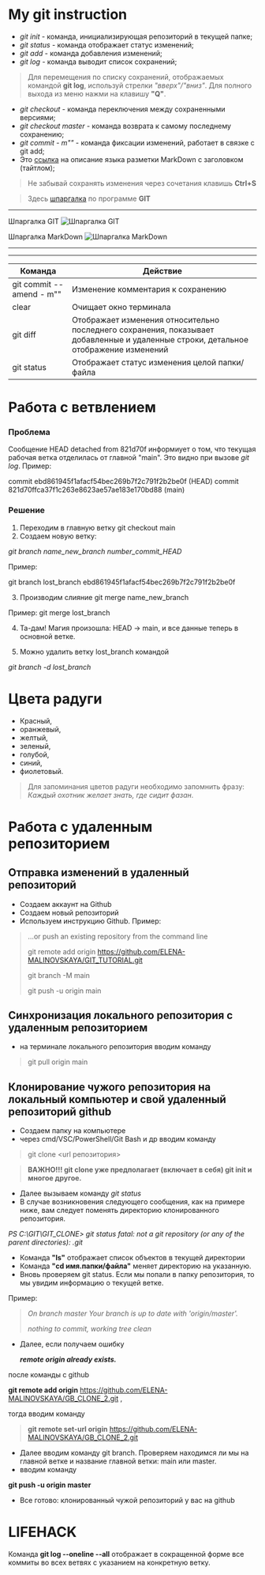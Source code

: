 # My git instruction

* *git init*   - команда, инициализирующая репозиторий в текущей папке;
* *git status* - команда отображает статус изменений;
* *git add* - команда добавления изменений;
* *git log* - команда выводит список сохранений;
>Для перемещения по списку сохранений, отображаемых командой **git log**, используй стрелки *"вверх"/"вниз"*. Для полного выхода из меню нажми на клавишу **"Q"**.

* *git checkout* - команда переключения между сохраненными версиями;
* *git checkout master* - команда возврата к самому последнему сохранению;
* *git commit - m""* - команда фиксации изменений, работает в связке с git add;
* Это [ссылка](https://texterra.ru/blog/ischerpyvayushchaya-shpargalka-po-sintaksisu-razmetki-markdown-na-zametku-avtoram-veb-razrabotchikam.html "с заголовком") на описание языка разметки MarkDown с заголовком (тайтлом);
> Не забывай сохранять изменения через сочетания клавишь **Ctrl+S**

>Здесь [шпаргалка](
https://training.github.com/downloads/ru/github-git-cheat-sheet/) по программе **GIT**
___

Шпаргалка GIT
![Шпаргалка GIT](ShpargalkaGIT.jpg)

Шпаргалка MarkDown
![Шпаргалка MarkDown](ShpargalkaMarkDown.jpg)
___
___

| Команда | Действие 
|---------| ---------|
| git commit --amend - m""| Изменение комментария к сохранению |
|clear| Очищает окно терминала|
|git diff| Отображает изменения относительно последнего сохранения, показывает добавленные и удаленные строки, детальное отображение изменений
|git status| Отображает статус изменения целой папки/файла|


# Работа с ветвлением 
### **Проблема**
 Сообщение HEAD detached from 821d70f информиует о том, что текущая рабочая ветка отделилась от главной "main". Это видно при вызове *git log*.
Пример: 

commit ebd861945f1afacf54bec269b7f2c791f2b2be0f (HEAD)
commit 821d70ffca37f1c263e8623ae57ae183e170bd88 (main)

### **Решение**
1. Переходим в главную ветку git checkout main
2. Создаем новую ветку:

*git branch name_new_branch number_commit_HEAD*

Пример: 

git branch lost_branch ebd861945f1afacf54bec269b7f2c791f2b2be0f

3. Производим слияние git merge name_new_branch

Пример: git merge lost_branch

4. Та-дам! Магия произошла: HEAD -> main, и все данные теперь в основной ветке.

5. Можно удалить ветку lost_branch командой

 *git branch -d lost_branch*

 # Цвета радуги
 * Красный,
 * оранжевый,
 * желтый,
 * зеленый,
 * голубой,
 * синий,
 * фиолетовый.
 
 >Для запоминания цветов радуги необходимо запомнить фразу:  
 >*Каждый
 охотник
 желает
 знать,
 где
 сидит
 фазан*.
 
 # Работа с удаленным репозиторием
 ## Отправка изменений в удаленный репозиторий

* Создаем аккаунт на Github
* Создаем новый репозиторий
* Используем инструкцию Github. Пример: 
> …or push an existing repository from the command line
>
>git remote add origin https://github.com/ELENA-MALINOVSKAYA/GIT_TUTORIAL.git
>
>git branch -M main
>
>git push -u origin main

## Синхронизация локального репозитория с удаленным репозиторием

* на терминале локального репозитория вводим команду

>git pull origin main

## Клонирование чужого репозитория на локальный компьютер и свой удаленный репозиторий github

* Создаем папку на компьютере
* через cmd/VSC/PowerShell/Git Bash и др вводим команду

> git clone <url репозитория>

>**ВАЖНО!!! git clone уже предполагает (включает в себя) git init и многое другое.** 

* Далее вызываем команду *git status*
* В случае возникновения следующего сообщения, как на примере ниже, вам следует поменять директорию клонированного репозитория.

*PS C:\GIT\GIT_CLONE> git status
fatal: not a git repository (or any of the parent directories): .git*

* Команда **"ls"** отображает список объектов в текущей директории
* Команда **"cd имя.папки/файла"** меняет директорию на указанную.
* Вновь проверяем git status. Если мы попали в папку репозитория, то мы увидим информацию о текущей ветке.

Пример:

>*On branch master
Your branch is up to date with 'origin/master'.*
>
>*nothing to commit, working tree clean*

* Далее, если получаем  ошибку 

  __*remote origin already exists.*__ 

после команды с github 

**git remote add origin** https://github.com/ELENA-MALINOVSKAYA/GB_CLONE_2.git  ,

тогда вводим команду 

>**git remote set-url origin** https://github.com/ELENA-MALINOVSKAYA/GB_CLONE_2.git

* Далее вводим команду git branch. Проверяем находимся ли мы на главной ветке и название  главной ветки: main или master.
* вводим команду 

**git push -u origin master**
* Все готово: клонированный чужой репозиторий у вас на github

# LIFEHACK
Команда **git log --oneline --all** отображает в сокращенной форме все коммиты во всех ветвях с указанием на конкретную ветку.